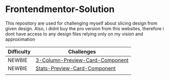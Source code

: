 # Frontendmentor-Solution

This repository are used for challenging myself about slicing design from given design. Also, i didnt buy the pro version from this websites, therefore i dont have access to any design files relying only on my vision and approximation

| **Difficulty** | **Challenges** |
|---|---|
| NEWBIE | [3-Column-Preview-Card-Component](https://www.frontendmentor.io/solutions/3columnpreviewcardcomponent-lr5LzKHgf)             |
| NEWBIE | [Stats-Preview-Card-Component](https://www.frontendmentor.io/solutions/responsive-landing-page-using-css-flexbox-ISEkuUCSN) |
|   |   |
